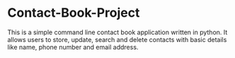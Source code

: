# Contact-Book-Project
This is a simple command line contact book application written in python. It allows users to store, update, search and delete contacts with basic details like name, phone number and email address.
